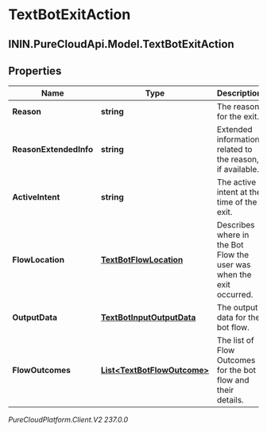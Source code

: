 # TextBotExitAction

## ININ.PureCloudApi.Model.TextBotExitAction

## Properties

|Name | Type | Description | Notes|
|------------ | ------------- | ------------- | -------------|
| **Reason** | **string** | The reason for the exit. | |
| **ReasonExtendedInfo** | **string** | Extended information related to the reason, if available. | [optional] |
| **ActiveIntent** | **string** | The active intent at the time of the exit. | [optional] |
| **FlowLocation** | [**TextBotFlowLocation**](TextBotFlowLocation) | Describes where in the Bot Flow the user was when the exit occurred. | [optional] |
| **OutputData** | [**TextBotInputOutputData**](TextBotInputOutputData) | The output data for the bot flow. | [optional] |
| **FlowOutcomes** | [**List&lt;TextBotFlowOutcome&gt;**](TextBotFlowOutcome) | The list of Flow Outcomes for the bot flow and their details. | [optional] |



_PureCloudPlatform.Client.V2 237.0.0_
